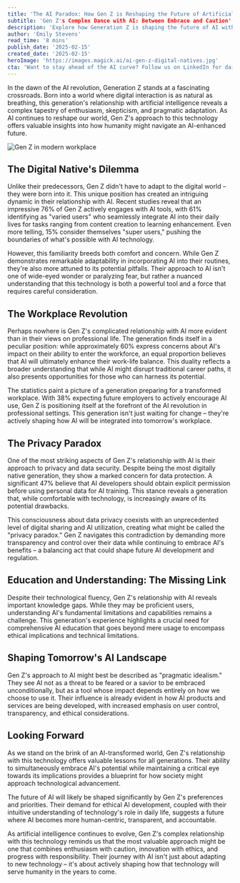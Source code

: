 ```yaml
---
title: 'The AI Paradox: How Gen Z is Reshaping the Future of Artificial Intelligence'
subtitle: 'Gen Z's Complex Dance with AI: Between Embrace and Caution'
description: 'Explore how Generation Z is shaping the future of AI with a unique blend of enthusiasm and caution, focusing on privacy, ethics, and innovation in a digital age.'
author: 'Emily Stevens'
read_time: '8 mins'
publish_date: '2025-02-15'
created_date: '2025-02-15'
heroImage: 'https://images.magick.ai/ai-gen-z-digital-natives.jpg'
cta: 'Want to stay ahead of the AI curve? Follow us on LinkedIn for daily insights into how Generation Z and emerging technologies are reshaping our future. Join our community of forward-thinking professionals!'
---
```


In the dawn of the AI revolution, Generation Z stands at a fascinating crossroads. Born into a world where digital interaction is as natural as breathing, this generation's relationship with artificial intelligence reveals a complex tapestry of enthusiasm, skepticism, and pragmatic adaptation. As AI continues to reshape our world, Gen Z's approach to this technology offers valuable insights into how humanity might navigate an AI-enhanced future.

![Gen Z in modern workplace](https://i.magick.ai/PIXE/1739623793975_magick_img.webp)

## The Digital Native's Dilemma

Unlike their predecessors, Gen Z didn't have to adapt to the digital world – they were born into it. This unique position has created an intriguing dynamic in their relationship with AI. Recent studies reveal that an impressive 76% of Gen Z actively engages with AI tools, with 61% identifying as "varied users" who seamlessly integrate AI into their daily lives for tasks ranging from content creation to learning enhancement. Even more telling, 15% consider themselves "super users," pushing the boundaries of what's possible with AI technology.

However, this familiarity breeds both comfort and concern. While Gen Z demonstrates remarkable adaptability in incorporating AI into their routines, they're also more attuned to its potential pitfalls. Their approach to AI isn't one of wide-eyed wonder or paralyzing fear, but rather a nuanced understanding that this technology is both a powerful tool and a force that requires careful consideration.

## The Workplace Revolution

Perhaps nowhere is Gen Z's complicated relationship with AI more evident than in their views on professional life. The generation finds itself in a peculiar position: while approximately 60% express concerns about AI's impact on their ability to enter the workforce, an equal proportion believes that AI will ultimately enhance their work-life balance. This duality reflects a broader understanding that while AI might disrupt traditional career paths, it also presents opportunities for those who can harness its potential.

The statistics paint a picture of a generation preparing for a transformed workplace. With 38% expecting future employers to actively encourage AI use, Gen Z is positioning itself at the forefront of the AI revolution in professional settings. This generation isn't just waiting for change – they're actively shaping how AI will be integrated into tomorrow's workplace.

## The Privacy Paradox

One of the most striking aspects of Gen Z's relationship with AI is their approach to privacy and data security. Despite being the most digitally native generation, they show a marked concern for data protection. A significant 47% believe that AI developers should obtain explicit permission before using personal data for AI training. This stance reveals a generation that, while comfortable with technology, is increasingly aware of its potential drawbacks.

This consciousness about data privacy coexists with an unprecedented level of digital sharing and AI utilization, creating what might be called the "privacy paradox." Gen Z navigates this contradiction by demanding more transparency and control over their data while continuing to embrace AI's benefits – a balancing act that could shape future AI development and regulation.

## Education and Understanding: The Missing Link

Despite their technological fluency, Gen Z's relationship with AI reveals important knowledge gaps. While they may be proficient users, understanding AI's fundamental limitations and capabilities remains a challenge. This generation's experience highlights a crucial need for comprehensive AI education that goes beyond mere usage to encompass ethical implications and technical limitations.

## Shaping Tomorrow's AI Landscape

Gen Z's approach to AI might best be described as "pragmatic idealism." They see AI not as a threat to be feared or a savior to be embraced unconditionally, but as a tool whose impact depends entirely on how we choose to use it. Their influence is already evident in how AI products and services are being developed, with increased emphasis on user control, transparency, and ethical considerations.

## Looking Forward

As we stand on the brink of an AI-transformed world, Gen Z's relationship with this technology offers valuable lessons for all generations. Their ability to simultaneously embrace AI's potential while maintaining a critical eye towards its implications provides a blueprint for how society might approach technological advancement.

The future of AI will likely be shaped significantly by Gen Z's preferences and priorities. Their demand for ethical AI development, coupled with their intuitive understanding of technology's role in daily life, suggests a future where AI becomes more human-centric, transparent, and accountable.

As artificial intelligence continues to evolve, Gen Z's complex relationship with this technology reminds us that the most valuable approach might be one that combines enthusiasm with caution, innovation with ethics, and progress with responsibility. Their journey with AI isn't just about adapting to new technology – it's about actively shaping how that technology will serve humanity in the years to come.